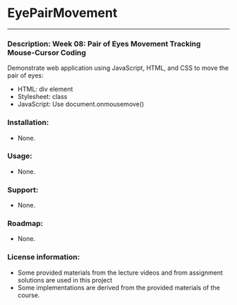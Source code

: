 # EyePairMovement
___
### **Description**: Week 08: Pair of Eyes Movement Tracking Mouse-Cursor Coding
<p>Demonstrate web application using JavaScript, HTML, and CSS to move the pair of eyes:<p>
<ul>
  <li>HTML: div element</li>
  <li>Stylesheet: class</li>
  <li>JavaScript: Use document.onmousemove()</li>
</ul>

### **Installation**:
<ul><li>None.</li></ul>

### **Usage**:
<ul><li>None.</li></ul>

### **Support**:
<ul><li>None.</li></ul>

### **Roadmap**:
<ul><li>None.</li></ul>

### **License information**:
<ul>
  <li>Some provided materials from the lecture videos and from assignment solutions are used in this project</li>
  <li>Some implementations are derived from the provided materials of the course.</li>
</ul>